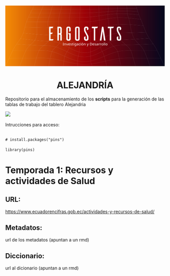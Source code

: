  
![](img/portada_alejandria.jpg)

<h1 align = "center"> 
ALEJANDRÍA 
</h1>


Repositorio para el almacenamiento de los **scripts** para la generación de las tablas de trabajo del tablero Alejandria

![](https://www.elcato.org/sites/default/files/images/stories/alexandria-cop-8-thumbnail.jpg)

Intrucciones para acceso:

```

# install.packages("pins")

library(pins)

```

# Temporada 1: Recursos y actividades de Salud

## URL:

https://www.ecuadorencifras.gob.ec/actividades-y-recursos-de-salud/

## Metadatos:

url de los metadatos (apuntan a un rmd)

## Diccionario:

url al dicionario (apuntan a un rmd)



